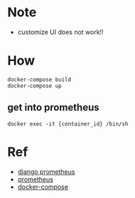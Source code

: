 # Note
* customize UI does not work!!

# How 
```
docker-compose build
docker-compose up
```

## get into prometheus
```
docker exec -it {container_id} /bin/sh
```


# Ref
* [django prometheus](https://github.com/korfuri/django-prometheus)
* [prometheus](https://prometheus.io/docs/prometheus/latest/installation/)
* [docker-compose](https://github.com/vegasbrianc/prometheus/blob/master/docker-compose.yml)